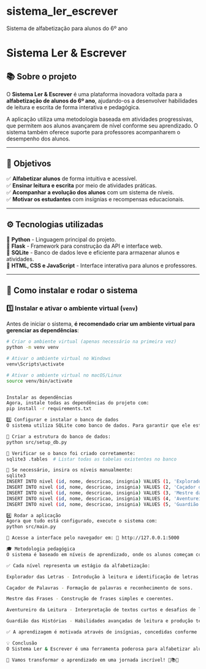 # sistema_ler_escrever
Sistema de alfabetização para alunos do 6º ano

# Sistema Ler & Escrever

## 📚 Sobre o projeto
O **Sistema Ler & Escrever** é uma plataforma inovadora voltada para a **alfabetização de alunos do 6º ano**, ajudando-os a desenvolver habilidades de leitura e escrita de forma interativa e pedagógica.  

A aplicação utiliza uma metodologia baseada em atividades progressivas, que permitem aos alunos avançarem de nível conforme seu aprendizado. O sistema também oferece suporte para professores acompanharem o desempenho dos alunos.  

---

## 🎯 Objetivos
✅ **Alfabetizar alunos** de forma intuitiva e acessível.  
✅ **Ensinar leitura e escrita** por meio de atividades práticas.  
✅ **Acompanhar a evolução dos alunos** com um sistema de níveis.  
✅ **Motivar os estudantes** com insígnias e recompensas educacionais.  

---

## ⚙️ Tecnologias utilizadas
📌 **Python** - Linguagem principal do projeto.  
📌 **Flask** - Framework para construção da API e interface web.  
📌 **SQLite** - Banco de dados leve e eficiente para armazenar alunos e atividades.  
📌 **HTML, CSS e JavaScript** - Interface interativa para alunos e professores.  

---

## 🚀 Como instalar e rodar o sistema

### **1️⃣ Instalar e ativar o ambiente virtual (`venv`)**
Antes de iniciar o sistema, **é recomendado criar um ambiente virtual para gerenciar as dependências**:

```bash
# Criar o ambiente virtual (apenas necessário na primeira vez)
python -m venv venv  

# Ativar o ambiente virtual no Windows
venv\Scripts\activate  

# Ativar o ambiente virtual no macOS/Linux
source venv/bin/activate  


Instalar as dependências
Agora, instale todas as dependências do projeto com:
pip install -r requirements.txt

3️⃣ Configurar e instalar o banco de dados
O sistema utiliza SQLite como banco de dados. Para garantir que ele está configurado corretamente, siga estes passos:

📌 Criar a estrutura do banco de dados:
python src/setup_db.py

📌 Verificar se o banco foi criado corretamente:
sqlite3 .tables  # Listar todas as tabelas existentes no banco

📌 Se necessário, insira os níveis manualmente:
sqlite3 
INSERT INTO nivel (id, nome, descricao, insignia) VALUES (1, 'Explorador das Letras', 'Início da alfabetização', '🔤');
INSERT INTO nivel (id, nome, descricao, insignia) VALUES (2, 'Caçador de Palavras', 'Formação de palavras', '🔍');
INSERT INTO nivel (id, nome, descricao, insignia) VALUES (3, 'Mestre das Frases', 'Criação de frases', '✏️');
INSERT INTO nivel (id, nome, descricao, insignia) VALUES (4, 'Aventureiro da Leitura', 'Interpretação de textos', '📖');
INSERT INTO nivel (id, nome, descricao, insignia) VALUES (5, 'Guardião das Histórias', 'Leitura avançada', '🌟');

4️⃣ Rodar a aplicação
Agora que tudo está configurado, execute o sistema com:
python src/main.py

📌 Acesse a interface pelo navegador em: 🔗 http://127.0.0.1:5000

🎓 Metodologia pedagógica
O sistema é baseado em níveis de aprendizado, onde os alunos começam com atividades básicas e vão avançando à medida que desenvolvem suas habilidades.

✅ Cada nível representa um estágio da alfabetização:

Explorador das Letras - Introdução à leitura e identificação de letras.

Caçador de Palavras - Formação de palavras e reconhecimento de sons.

Mestre das Frases - Construção de frases simples e coerentes.

Aventureiro da Leitura - Interpretação de textos curtos e desafios de leitura.

Guardião das Histórias - Habilidades avançadas de leitura e produção textual.

✅ A aprendizagem é motivada através de insígnias, concedidas conforme os alunos atingem novos níveis!

💡 Conclusão
O Sistema Ler & Escrever é uma ferramenta poderosa para alfabetizar alunos, ajudando-os a ler, escrever e interpretar textos de forma lúdica e eficiente.

📌 Vamos transformar o aprendizado em uma jornada incrível! 🚀📚✨